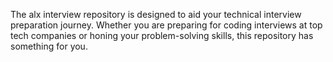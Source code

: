 The alx interview repository is designed to aid your technical interview preparation journey. Whether you are preparing for coding interviews at top tech companies or honing your problem-solving skills, this repository has something for you.
